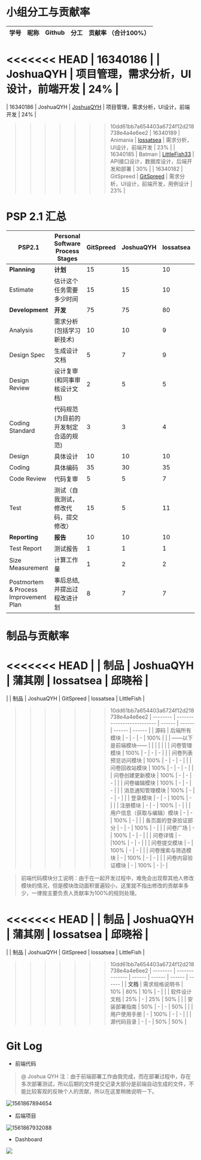 # 小组分工与贡献率

| 学号     | 昵称 | Github | 分工                                    | 贡献率 （合计100%） |
| -------- | ------ | --------------------------------------- | ------------------- | ------------------- |
<<<<<<< HEAD
| 16340186 |  | JoshuaQYH | 项目管理，需求分析，UI设计，前端开发    |  24%                 |
=======
| 16340186 | JoshuaQYH | [JoshuaQYH](https://github.com/JoshuaQYH) | 项目管理，需求分析，UI设计，前端开发    |  24%                 |
>>>>>>> 10dd61bb7a654403a6724f12d218738e4a4e6ee2
| 16340189 | Animania | [lossatsea](https://github.com/lossatsea) | 需求分析，UI设计，前端开发              | 23%                 |
| 16340185 | Batman | [LittleFish33](https://github.com/LittleFish33) | API接口设计，数据库设计，后端开发和部署 | 30%                 |
| 16340182 | GitSpreed | [GitSpreed](https://github.com/GitSpreed) | 需求分析，UI设计，前端开发，用例设计    | 23%                  |

# PSP 2.1 汇总

| PSP2.1                                | Personal Software Process Stages      |  GitSpreed    | JoshuaQYH | lossatsea | LittleFish33 |
| ------------------------------------- | ------------------------------------- | ---- | --------- | --------- | ------------ |
| **Planning**                          | **计划**                              |   15   | 15        | 10        | 15           |
| Estimate                              | 估计这个任务需要多少时间              |   15 | 15        | 10        | 15           |
| **Development**                       | **开发**                              |   75 | 75        | 80        | 75           |
| Analysis                              | 需求分析 (包括学习新技术)             |  10  | 10        | 9         | 8            |
| Design Spec                           | 生成设计文档                          |  5   | 7         | 9         | 7            |
| Design Review                         | 设计复审 (和同事审核设计文档)         |   2  | 5         | 5         | 5            |
| Coding Standard                       | 代码规范 (为目前的开发制定合适的规范) |    3 | 3         | 4         | 5            |
| Design                                | 具体设计                              |  10  | 10        | 10        | 10           |
| Coding                                | 具体编码                              |  35  | 30        | 35        | 30           |
| Code Review                           | 代码复审                              |  5   | 5         | 7         | 10           |
| Test                                  | 测试（自我测试，修改代码，提交修改）  |  15  | 5         | 11        | 10           |
| **Reporting**                         | **报告**                              |  10  | 10        | 10        | 10           |
| Test Report                           | 测试报告                              |   1  | 1         | 1         | 0            |
| Size Measurement                      | 计算工作量                            |   1  | 2         | 2         | 2            |
| Postmortem & Process Improvement Plan | 事后总结, 并提出过程改进计划          |    8 | 7         | 7         | 8            |

# 制品与贡献率


<<<<<<< HEAD
|          | 制品                       | JoshuaQYH | 蒲其刚 | lossatsea | 邱晓裕 |
=======
|          | 制品                       | JoshuaQYH | GitSpreed | lossatsea | LittleFish |
>>>>>>> 10dd61bb7a654403a6724f12d218738e4a4e6ee2
| -------- | -------------------------- | ------ | ------ | ------ | ------ |
| 源码 | 后端所有模块               | -      | -      | -      | 100%   |
|          | ——以下是前端模块——     |        |        |        |        |
|          | 问卷管理模块               | 100%   | -      | -      | -      |
|          | 问卷列表预览访问模块       | 100%   | -      | -      | -      |
|          | 问卷回收站模块             | 100%   | -      | -      | -      |
|          | 问卷创建更新模块           | 100%   | -      | -      | -      |
|          | 问卷编辑模块               | 100%   | -      | -      | -      |
|          | 消息通知管理模块           | 100%   | -      | -      | -      |
|          | 登录模块                   | -      | -      | 100%   | -      |
|          | 注册模块                   | -      | -      | 100%   | -      |
|          | 用户信息（获取与编辑）模块 | -      | -      | 100%   | -      |
|          | 各页面的登录验证部分       | -      | -      | 100%   | -      |
|          | 问卷广场                  | -      | 100%      | -     | -    |
|          | 问卷详情                  | -       |100%      | -      | -    |
|          | 问卷提交模块              | -       | 100%      | -      | -   |
|          | 问卷搜索与筛选模块        | -        | 100%      | -     | -      |
|          | 问卷内容验证模块          | -        | 100%     | -     |-       |


> 前端代码模块分工说明：由于在一起开发过程中，难免会出现帮其他人修改模块的情况，但是模块改动面积普遍较小，这里就不指出修改的贡献率多少，一律按主要负责人贡献率为100%的规则处理。


<<<<<<< HEAD
|          | 制品           | JoshuaQYH | 蒲其刚 | lossatsea | 邱晓裕 |
=======
|          | 制品           | JoshuaQYH | GitSpreed | lossatsea | LittleFish |
>>>>>>> 10dd61bb7a654403a6724f12d218738e4a4e6ee2
| -------- | -------------- | ------ | ------ | ------ | ------ |
| **文档** | 需求规格说明书     | 10% | 80% | 10% | - |
|          | 软件设计文档       | 25%    | -      | 25%    | 50%    |
|          | 安装部署指南   | 50%    | -      | -      | 50%    |
|          | 用户使用手册   | -      | 100%   | -      | -      |
|          | 源代码目录 | -      | -      | 50%   | 50%      |

# Git Log 

* 前端代码

> @ Joshua QYH 注：由于前端部署工作由我完成，而在部署过程中，存在多次部署测试，所以后期的文件提交记录大部分是前端自动生成的文件，不能比较客观的反映个人的贡献，所以在这里稍微说明一下。

![1561867894654](image/1561867894654.png)

* 后端项目

![1561867932088](image/1561867932088.png)

* Dashboard

![](https://raw.githubusercontent.com/JoshuaQYH/blogImage/master/img/20190630214254.png)

